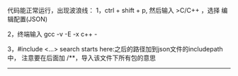 代码能正常运行，出现波浪线：
1，ctrl + shift + p, 然后输入 >C/C++  ，选择 编辑配置(JSON)

2，终端输入 gcc -v -E -x c++ -

3，#include <...> search starts here:之后的路径加到json文件的includepath中，
注意要在后面加 /**，导入该文件下所有包的意思
***

